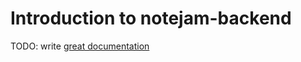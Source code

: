 # Introduction to notejam-backend

TODO: write [great documentation](http://jacobian.org/writing/what-to-write/)
